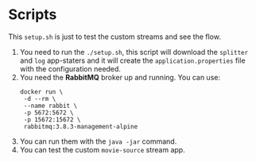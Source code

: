 # Scripts

This `setup.sh` is just to test the custom streams and see the flow.

1. You need to run the `./setup.sh`, this script will download the `splitter` and `log` app-staters and it will create the `application.properties` file with the configuration needed.
2. You need the **RabbitMQ** broker up and running. You can use:
   ```shell
   docker run \
    -d --rm \
    --name rabbit \
    -p 5672:5672 \
    -p 15672:15672 \
    rabbitmq:3.8.3-management-alpine
   ```
3. You can run them with the `java -jar` command.
4. You can test the custom `movie-source` stream app.